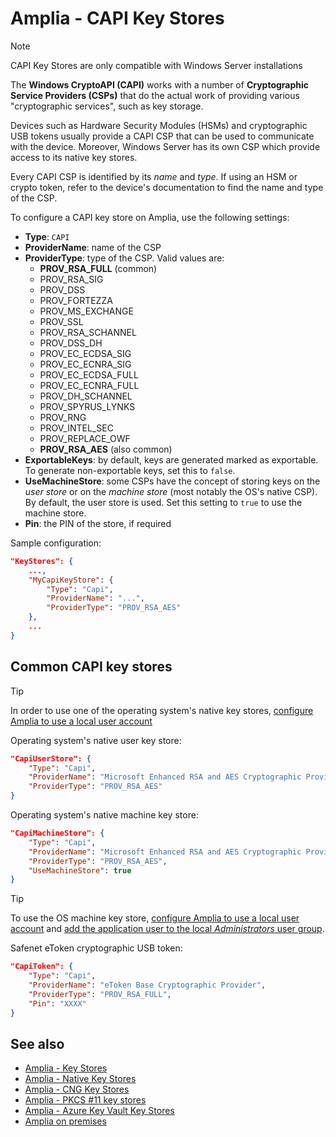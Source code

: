 ﻿# Amplia - CAPI Key Stores

> [!NOTE]
> CAPI Key Stores are only compatible with Windows Server installations

The **Windows CryptoAPI (CAPI)** works with a number of **Cryptographic Service Providers (CSPs)** that do the actual work
of providing various "cryptographic services", such as key storage.

Devices such as Hardware Security Modules (HSMs) and cryptographic USB tokens usually provide a CAPI CSP that can
be used to communicate with the device. Moreover, Windows Server has its own CSP which provide access to its
native key stores.

Every CAPI CSP is identified by its *name* and *type*. If using an HSM or crypto token, refer to the device's documentation
to find the name and type of the CSP.

To configure a CAPI key store on Amplia, use the following settings:

* **Type**: `CAPI`
* **ProviderName**: name of the CSP
* **ProviderType**: type of the CSP. Valid values are:
	* **PROV_RSA_FULL** (common)
	* PROV_RSA_SIG
	* PROV_DSS
	* PROV_FORTEZZA
	* PROV_MS_EXCHANGE
	* PROV_SSL
	* PROV_RSA_SCHANNEL
	* PROV_DSS_DH
	* PROV_EC_ECDSA_SIG
	* PROV_EC_ECNRA_SIG
	* PROV_EC_ECDSA_FULL
	* PROV_EC_ECNRA_FULL
	* PROV_DH_SCHANNEL
	* PROV_SPYRUS_LYNKS
	* PROV_RNG
	* PROV_INTEL_SEC
	* PROV_REPLACE_OWF
	* **PROV_RSA_AES** (also common)
* **ExportableKeys**: by default, keys are generated marked as exportable. To generate non-exportable keys, set this to `false`.
* **UseMachineStore**: some CSPs have the concept of storing keys on the *user store* or on the *machine store* (most notably the OS's native CSP).
  By default, the user store is used. Set this setting to `true` to use the machine store.
* **Pin**: the PIN of the store, if required

<!--
TODO:
OverrideKeyPins: ?
RememberKeyPins: ?
-->

Sample configuration:

```json
"KeyStores": {
	...,
	"MyCapiKeyStore": {
		"Type": "Capi",
		"ProviderName": "...",
		"ProviderType": "PROV_RSA_AES"
	},
	...
}
```

## Common CAPI key stores

> [!TIP]
> In order to use one of the operating system's native key stores, [configure Amplia to use a local user account](../windows/configure-app-user.md)

Operating system's native user key store:

```json
"CapiUserStore": {
	"Type": "Capi",
	"ProviderName": "Microsoft Enhanced RSA and AES Cryptographic Provider",
	"ProviderType": "PROV_RSA_AES"
}
```

Operating system's native machine key store:

```json
"CapiMachineStore": {
	"Type": "Capi",
	"ProviderName": "Microsoft Enhanced RSA and AES Cryptographic Provider",
	"ProviderType": "PROV_RSA_AES",
	"UseMachineStore": true
}
```

> [!TIP]
> To use the OS machine key store, [configure Amplia to use a local user account](../windows/configure-app-user.md) and
> [add the application user to the local *Administrators* user group](../windows/configure-app-user.md#grant-admin).

Safenet eToken cryptographic USB token:

```json
"CapiToken": {
	"Type": "Capi",
	"ProviderName": "eToken Base Cryptographic Provider",
	"ProviderType": "PROV_RSA_FULL",
	"Pin": "XXXX"
}
```

## See also

* [Amplia - Key Stores](index.md)
* [Amplia - Native Key Stores](native.md)
* [Amplia - CNG Key Stores](cng.md)
* [Amplia - PKCS #11 key stores](pkcs11.md)
* [Amplia - Azure Key Vault Key Stores](azure.md)
* [Amplia on premises](../index.md)
